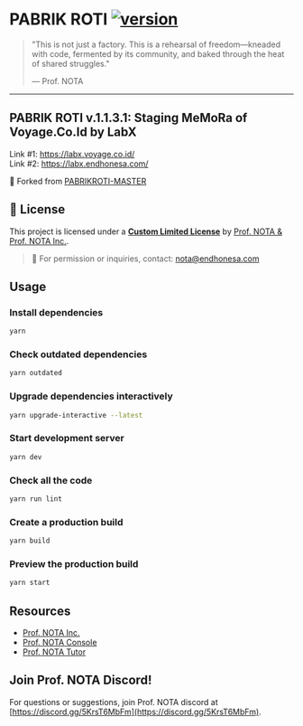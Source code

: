 # PABRIK ROTI [![version](https://img.shields.io/badge/version-1.1.3.1-blue)](https://github.com/myreceiptt/pabrikroti-labx/releases/tag/v.1.1.3.1)

> "This is not just a factory. This is a rehearsal of freedom—kneaded with code, fermented by its community, and baked through the heat of shared struggles."
>
> — Prof. NOTA

---

## PABRIK ROTI v.1.1.3.1: Staging MeMoRa of Voyage.Co.Id by LabX

Link #1: https://labx.voyage.co.id/  
Link #2: https://labx.endhonesa.com/

🧬 Forked from [PABRIKROTI-MASTER](https://github.com/myreceiptt/pabrikroti-master/releases/tag/v.1.1.3-labx)

## 📜 License

This project is licensed under a [**Custom Limited License**](./LICENSE) by [Prof. NOTA & Prof. NOTA Inc.](https://nota.endhonesa.com/).

> 📩 For permission or inquiries, contact: [nota@endhonesa.com](mailto:nota@endhonesa.com)

## Usage

### Install dependencies

```bash
yarn
```

### Check outdated dependencies

```bash
yarn outdated
```

### Upgrade dependencies interactively

```bash
yarn upgrade-interactive --latest
```

### Start development server

```bash
yarn dev
```

### Check all the code

```bash
yarn run lint
```

### Create a production build

```bash
yarn build
```

### Preview the production build

```bash
yarn start
```

## Resources

- [Prof. NOTA Inc.](https://nota.endhonesa.com/)
- [Prof. NOTA Console](https://prompt.endhonesa.com/)
- [Prof. NOTA Tutor](https://baca.endhonesa.com/)

## Join Prof. NOTA Discord!

For questions or suggestions, join Prof. NOTA discord at [https://discord.gg/5KrsT6MbFm](https://discord.gg/5KrsT6MbFm).

